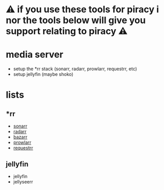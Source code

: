 # ⚠️ if you use these tools for piracy i nor the tools below will give you support relating to piracy ⚠️



# media server
- setup the *rr stack (sonarr, radarr, prowlarr, requestrr, etc)
- setup jellyfin (maybe shoko)
# lists
## *rr
- [sonarr](https://github.com/Sonarr/Sonarr)
- [radarr](https://github.com/Radarr/Radarr)
- [bazarr](https://github.com/morpheus65535/bazarr)
- [prowlarr](https://github.com/Prowlarr/Prowlarr)
- [requestrr](https://github.com/thomst08/requestrr)
## jellyfin
- jellyfin
- jellyseerr 
